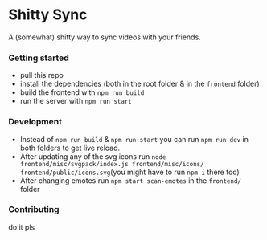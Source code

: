 # Shitty Sync
A (somewhat) shitty way to sync videos with your friends.

### Getting started
- pull this repo
- install the dependencies (both in the root folder & in the `frontend` folder)
- build the frontend with `npm run build`
- run the server with `npm run start`

### Development
- Instead of `npm run build` & `npm run start` you can run `npm run dev` in both folders to get live reload.
- After updating any of the svg icons run `node frontend/misc/svgpack/index.js frontend/misc/icons/ frontend/public/icons.svg`(you might have to run `npm i` there too)
- After changing emotes run `npm start scan-emotes` in the `frontend/` folder


### Contributing
do it pls

